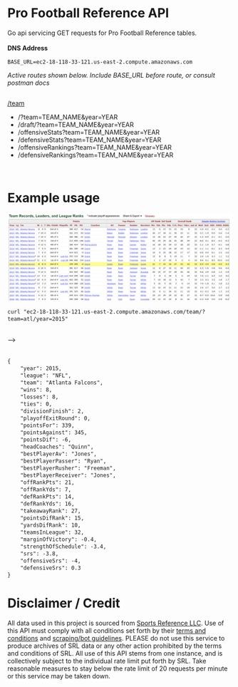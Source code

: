 # Pro Football Reference API
Go api servicing GET requests for Pro Football Reference tables.
<br/>
<br/>
<b>DNS Address </b>
```
BASE_URL=ec2-18-118-33-121.us-east-2.compute.amazonaws.com
```
*Active routes shown below. Include BASE_URL before route, or consult postman docs*



##
               
[/team](https://www.postman.com/payload-engineer-77326474/pro-football-reference-api/documentation/bpe7vr1/team)
<ul>
    <li> /?team=TEAM_NAME&year=YEAR</li>
    <li> /draft/?team=TEAM_NAME&year=YEAR</li>
    <li> /offensiveStats?team=TEAM_NAME&year=YEAR</li>
    <li> /defensiveStats?team=TEAM_NAME&year=YEAR</li>
    <li> /offensiveRankings?team=TEAM_NAME&year=YEAR</li>
    <li> /defensiveRankings?team=TEAM_NAME&year=YEAR</li>
</ul>
<br/>

# Example usage   
![plot](./images/rawTable.png)
```
curl "ec2-18-118-33-121.us-east-2.compute.amazonaws.com/team/?team=atl/year=2015"
```
<br/> -->
<br/><br/>
```
{
    "year": 2015,
    "league": "NFL",
    "team": "Atlanta Falcons",
    "wins": 8,
    "losses": 8,
    "ties": 0,
    "divisionFinish": 2,
    "playoffExitRound": 0,
    "pointsFor": 339,
    "pointsAgainst": 345,
    "pointsDif": -6,
    "headCoaches": "Quinn",
    "bestPlayerAv": "Jones",
    "bestPlayerPasser": "Ryan",
    "bestPlayerRusher": "Freeman",
    "bestPlayerReceiver": "Jones",
    "offRankPts": 21,
    "offRankYds": 7,
    "defRankPts": 14,
    "defRankYds": 16,
    "takeawayRank": 27,
    "pointsDifRank": 15,
    "yardsDifRank": 10,
    "teamsInLeague": 32,
    "marginOfVictory": -0.4,
    "strengthOfSchedule": -3.4,
    "srs": -3.8,
    "offensiveSrs": -4,
    "defensiveSrs": 0.3
}
```

# Disclaimer / Credit
All data used in this project is sourced from [Sports Reference LLC](https://www.sports-reference.com/?utm_source=sr&utm_medium=sr_xsite&utm_campaign=2023_01_srnav). Use of this API must comply with all conditions set forth by their [terms and conditions](https://www.sports-reference.com/termsofuse.html?__hstc=223721476.0095f109d09965649dce377d8f2cfafe.1734971558705.1736797649244.1736804227068.13&__hssc=223721476.35.1736804227068&__hsfp=424417210) and [scraping/bot guidelines](https://www.sports-reference.com/bot-traffic.html). PLEASE do not use this service to produce archives of SRL data or any other action prohibited by the terms and conditions of SRL. All use of this API stems from one instance, and is collectively subject to the individual rate limit put forth by SRL. Take reasonable measures to stay below the rate limit of 20 requests per minute or this service may be taken down.
